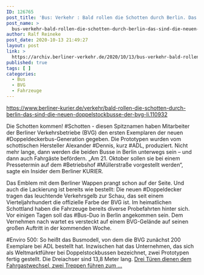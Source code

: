 ```yaml
---
ID: 126765
post_title: 'Bus: Verkehr : Bald rollen die Schotten durch Berlin. Das sind die neuen Doppelstockbusse der BVG aus Berliner Kurier'
post_name: >
  bus-verkehr-bald-rollen-die-schotten-durch-berlin-das-sind-die-neuen-doppelstockbusse-der-bvg-aus-berliner-kurier
author: Ralf Reineke
post_date: 2020-10-13 21:49:27
layout: post
link: >
  https://archiv.berliner-verkehr.de/2020/10/13/bus-verkehr-bald-rollen-die-schotten-durch-berlin-das-sind-die-neuen-doppelstockbusse-der-bvg-aus-berliner-kurier/
published: true
tags: [ ]
categories:
  - Bus
  - BVG
  - Fahrzeuge
---
```

https://www.berliner-kurier.de/verkehr/bald-rollen-die-schotten-durch-berlin-das-sind-die-neuen-doppelstockbusse-der-bvg-li.110932

Die Schotten kommen! #Schotten - diesen Spitznamen haben Mitarbeiter der Berliner Verkehrsbetriebe (BVG) den ersten Exemplaren der neuen #Doppeldeckerbus-Generation gegeben. Die Prototypen wurden vom schottischen Hersteller Alexander #Dennis, kurz #ADL, produziert. Nicht mehr lange, dann werden die beiden Busse in Berlin unterwegs sein – und dann auch Fahrgäste befördern. „Am 21. Oktober sollen sie bei einem Pressetermin auf dem #Betriebshof #Müllerstraße vorgestellt werden“, sagte ein Insider dem Berliner KURIER.

Das Emblem mit dem Berliner Wappen prangt schon auf der Seite. Und auch die Lackierung ist bereits wie bestellt: Die neuen #Doppeldecker tragen das leuchtende Verkehrsgelb zur Schau, das seit einem Vierteljahrhundert die offizielle Farbe der BVG ist. Im heimatlichen Schottland haben die Fahrzeuge bereits diverse Probefahrten hinter sich. Vor einigen Tagen soll das #Bus-Duo in Berlin angekommen sein. Dem Vernehmen nach wartet es versteckt auf einem BVG-Gelände auf seinen großen Auftritt in der kommenden Woche.

#Enviro 500: So heißt das Busmodell, von dem die BVG zunächst 200 Exemplare bei ADL bestellt hat. Inzwischen hat das Unternehmen, das sich als Weltmarktführer bei Doppelstockbussen bezeichnet, zwei Prototypen fertig gestellt. Die Dreiachser sind 13,8 Meter lang. <a href="https://www.berliner-kurier.de/verkehr/bald-rollen-die-schotten-durch-berlin-das-sind-die-neuen-doppelstockbusse-der-bvg-li.110932">Drei Türen dienen dem Fahrgastwechsel, zwei Treppen führen zum ...</a>